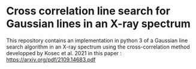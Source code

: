 # Cross correlation line search for Gaussian lines in an X-ray spectrum

This repository contains an implementation in python 3 of a Gaussian line search algorithm in an X-ray spectrum using the cross-correlation method developped by Kosec et al. 2021 in this paper : https://arxiv.org/pdf/2109.14683.pdf
